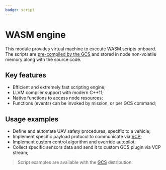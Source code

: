 ```yaml
---
badge: script
---
```


# WASM engine

This module provides virtual machine to execute WASM scripts onboard. The scripts are [pre-compiled by the GCS](/gcs/scriptcompiler) and stored in node non-volatile memory along with the source code.

## Key features

* Efficient and extremely fast scripting engine;
* LLVM compiler support with modern C++11;
* Native functions to access node resources;
* Functions (events) can be invoked by mission, or per GCS command;

## Usage examples

* Define and automate UAV safety procedures, specific to a vehicle;
* Implement specific payload protocol to communicate via [VCP](ports_vcp);
* Implement custom control algorithm and override autopilot;
* Collect specific sensors data and send it to custom GCS plugin via VCP stream;

>Script examples are available with the [GCS](/gcs) distribution.
